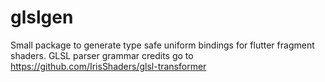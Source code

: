 # glslgen

Small package to generate type safe uniform bindings for flutter fragment shaders.
GLSL parser grammar credits go to https://github.com/IrisShaders/glsl-transformer